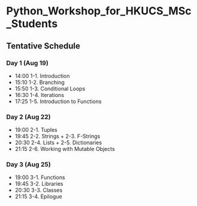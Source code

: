 # Python_Workshop_for_HKUCS_MSc_Students
## Tentative Schedule
### Day 1 (Aug 19)
- 14:00 1-1. Introduction
- 15:10 1-2. Branching
- 15:50 1-3. Conditional Loops
- 16:30 1-4. Iterations
- 17:25 1-5. Introduction to Functions
### Day 2 (Aug 22)
- 19:00 2-1. Tuples
- 19:45 2-2. Strings + 2-3. F-Strings
- 20:30 2-4. Lists  + 2-5. Dictionaries
- 21:15 2-6. Working with Mutable Objects
### Day 3 (Aug 25)
- 19:00 3-1. Functions
- 19:45 3-2. Libraries
- 20:30 3-3. Classes
- 21:15 3-4. Epilogue
